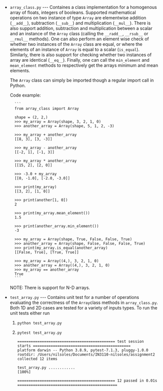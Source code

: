 - `array_class.py` --- Containes a class implementation for a homogenous array of floats, integers of booleans. Supported mathematical operations on two instance of type `Array` are elementwise addition (`__add__`), subtraction (`__sub__`) and multiplication (`__mul__`). There is also support addition, subtraction and multiplication between a scalar and an instance of the `Array` class (calling the `__radd__`, `__rsub__` or `__rmul__` methods). One can also perform an element wise check of whether two instances of the `Array` class are equal, or where the elements of an instance of `Array` is equal to a scalar (`is_equal`). Similarly, there is also support for checking whether two instances of array are identical (`__eq__`). Finally, one can call the `min_element` and `mean_element` methods to respectively get the arrays minimum and mean elements. 

    The `Array` class can simply be imported though a regular import call in Python.

    Code example:

        ```
        from array_class import Array

        shape = (2, 2,)
        >>> my_array = Array(shape, 3, 2, 1, 0)
        >>> another_array = Array(shape, 5, 1, 2, -3)

        >>> my_array + another_array
        [[8, 3], [3, -3]]

        >>> my_array - another_array
        [[-2, 1], [-1, 3]]
        
        >>> my_array * another_array
        [[15, 2], [2, 0]]
        
        >>> -3.0 + my_array
        [[0, -1.0], [-2.0, -3.0]]

        >>> print(my_array)
        [[3, 2], [1, 0]]

        >>> print(another[1, 0])
        2

        >>> print(my_array.mean_element())
        1.5

        >>> print(another_array.min_element())
        -3

        >>> my_array = Array(shape, True, False, False, True)
        >>> another_array = Array(shape, False, False, False, True)
        >>> print(my_array.is_equal(another_array)
        [[False, True], [True, True]]

        >>> my_array = Array((4,), 3, 2, 1, 0)
        >>> another_array = Array((4,), 3, 2, 1, 0)
        >>> my_array == another_array
        True
        ```

    NOTE: There is support for N-D arrays.

- `test_array.py` --- Contains unit test for a number of operations evaluating the correctness of the `Array`class methods in `array_class.py`. Both 1D and 2D cases are tested for a variety of inputs types. To run the unit tests either run

    1. `python test_array.py`
    
    2. `pytest test_array.py`

        ```
        ============================================ test session starts ============================================
        platform darwin -- Python 3.8.9, pytest-7.1.3, pluggy-1.0.0
        rootdir: /Users/nilsoles/Documents/IN3110-nilsoles/assignment2
        collected 12 items

        test_array.py ............                                                                            [100%]

        ============================================ 12 passed in 0.01s =============================================
        ```